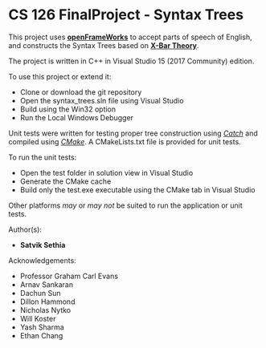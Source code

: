 # CS 126 FinalProject - Syntax Trees

This project uses [**openFrameWorks**](http://openframeworks.cc/) to accept parts of speech of English, and constructs the Syntax Trees based on [**X-Bar Theory**](https://en.wikipedia.org/wiki/X-bar_theory).

The project is written in C++ in Visual Studio 15 (2017 Community) edition.

To use this project or extend it: 

+ Clone or download the git repository
+ Open the syntax_trees.sln file using Visual Studio
+ Build using the Win32 option
+ Run the Local Windows Debugger

Unit tests were written for testing proper tree construction using [*Catch*](https://github.com/catchorg/Catch2) and compiled using [*CMake*](https://cmake.org/). A CMakeLists.txt file is provided for unit tests. 

To run the unit tests:

+ Open the test folder in solution view in Visual Studio
+ Generate the CMake cache
+ Build only the test.exe executable using the CMake tab in Visual Studio

Other platforms *may* or *may not* be suited to run the application or unit tests.

Author(s):

+ **Satvik Sethia**

Acknowledgements:

+ Professor Graham Carl Evans
+ Arnav Sankaran
+ Dachun Sun
+ Dillon Hammond
+ Nicholas Nytko
+ Will Koster
+ Yash Sharma
+ Ethan Chang
